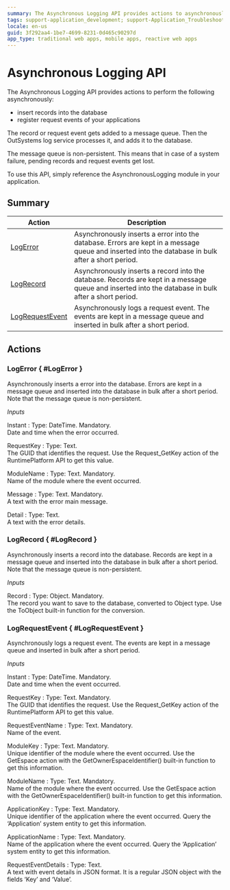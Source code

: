 ```yaml
---
summary: The Asynchronous Logging API provides actions to asynchronously insert records into the database or register request events of your applications in an asynchronous way.
tags: support-application_development; support-Application_Troubleshooting; support-devOps; support-monitoring
locale: en-us
guid: 3f292aa4-1be7-4699-8231-0d465c90297d
app_type: traditional web apps, mobile apps, reactive web apps
---
```


# Asynchronous Logging API


The Asynchronous Logging API provides actions to perform the following asynchronously:

* insert records into the database
* register request events of your applications

The record or request event gets added to a message queue. Then the OutSystems log service processes it, and adds it to the database.

The message queue is non-persistent. This means that in case of a system failure, pending records and request events get lost.

To use this API, simply reference the AsynchronousLogging module in your application.

## Summary

Action | Description
---|---
[LogError](<#LogError>) | Asynchronously inserts a error into the database. Errors are kept in a message queue and inserted into the database in bulk after a short period.
[LogRecord](<#LogRecord>) | Asynchronously inserts a record into the database. Records are kept in a message queue and inserted into the database in bulk after a short period.
[LogRequestEvent](<#LogRequestEvent>) | Asynchronously logs a request event. The events are kept in a message queue and inserted in bulk after a short period.

## Actions

### LogError { #LogError }

Asynchronously inserts a error into the database. Errors are kept in a message queue and inserted into the database in bulk after a short period. Note that the message queue is non-persistent.

*Inputs*

Instant
:   Type: DateTime. Mandatory.  
    Date and time when the error occurred.

RequestKey
:   Type: Text.  
    The GUID that identifies the request. Use the Request_GetKey action of the RuntimePlatform API to get this value.

ModuleName
:   Type: Text. Mandatory.  
    Name of the module where the event occurred.

Message
:   Type: Text. Mandatory.  
    A text with the error main message.

Detail
:   Type: Text.  
    A text with the error details.

### LogRecord { #LogRecord }

Asynchronously inserts a record into the database. Records are kept in a message queue and inserted into the database in bulk after a short period. Note that the message queue is non-persistent.

*Inputs*

Record
:   Type: Object. Mandatory.  
    The record you want to save to the database, converted to Object type. Use the ToObject built-in function for the conversion.

### LogRequestEvent { #LogRequestEvent }

Asynchronously logs a request event. The events are kept in a message queue and inserted in bulk after a short period.

*Inputs*

Instant
:   Type: DateTime. Mandatory.  
    Date and time when the event occurred.

RequestKey
:   Type: Text. Mandatory.  
    The GUID that identifies the request. Use the Request_GetKey action of the RuntimePlatform API to get this value.

RequestEventName
:   Type: Text. Mandatory.  
    Name of the event.

ModuleKey
:   Type: Text. Mandatory.  
    Unique identifier of the module where the event occurred. Use the GetEspace action with the GetOwnerEspaceIdentifier() built-in function to get this information.

ModuleName
:   Type: Text. Mandatory.  
    Name of the module where the event occurred. Use the GetEspace action with the GetOwnerEspaceIdentifier() built-in function to get this information.

ApplicationKey
:   Type: Text. Mandatory.  
    Unique identifier of the application where the event occurred. Query the ‘Application’ system entity to get this information.

ApplicationName
:   Type: Text. Mandatory.  
    Name of the application where the event occurred. Query the ‘Application’ system entity to get this information.

RequestEventDetails
:   Type: Text.  
    A text with event details in JSON format. It is a regular JSON object with the fields ‘Key’ and ‘Value’.


